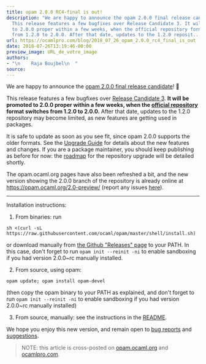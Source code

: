 ```yaml
---
title: opam 2.0.0 RC4-final is out!
description: "We are happy to announce the opam 2.0.0 final release candidate! \U0001F37E
  This release features a few bugfixes over Release Candidate 3. It will be promoted
  to 2.0.0 proper within a few weeks, when the official repository format switches
  from 1.2.0 to 2.0.0. After that date, updates to the 1.2.0 reposit..."
url: https://ocamlpro.com/blog/2018_07_26_opam_2.0.0_rc4_final_is_out
date: 2018-07-26T13:19:46-00:00
preview_image: URL_de_votre_image
authors:
- "\n    Raja Boujbel\n  "
source:
---
```


<p>We are happy to announce the <a href="https://github.com/ocaml/opam/releases/tag/2.0.0-rc4">opam 2.0.0 final release candidate</a>! &#127870;</p>
<p>This release features a few bugfixes over <a href="https://ocamlpro.com/2018/07/26/opam-2-0-0-rc3">Release Candidate 3</a>. <strong>It will be promoted to 2.0.0 proper within a few weeks, when the <a href="https://github.com/ocaml/opam-repository">official repository</a> format switches from 1.2.0 to 2.0.0.</strong> After that date, updates to the 1.2.0 repository may become limited, as new features are getting used in packages.</p>
<p>It is safe to update as soon as you see fit, since opam 2.0.0 supports the older formats. See the <a href="https://opam.ocaml.org/2.0-preview/doc/Upgrade_guide.html">Upgrade Guide</a> for details about the new features and changes. If you are a package maintainer, you should keep publishing as before for now: the <a href="https://opam.ocaml.org/blog/opam-2-0-0-repo-upgrade-roadmap">roadmap</a> for the repository upgrade will be detailed shortly.</p>
<p>The opam.ocaml.org pages have also been refreshed a bit, and the new version showing the 2.0.0 branch of the repository is already online at <a href="https://opam.ocaml.org/2.0-preview/">https://opam.ocaml.org/2.0-preview/</a> (report any issues <a href="https://github.com/ocaml/opam2web/issues">here</a>).</p>
<hr/>
<p>Installation instructions:</p>
<ol>
<li>From binaries: run
</li>
</ol>
<pre><code class="language-shell-session">sh &lt;(curl -sL https://raw.githubusercontent.com/ocaml/opam/master/shell/install.sh)
</code></pre>
<p>or download manually from <a href="https://github.com/ocaml/opam/releases/tag/2.0.0-rc4">the Github &quot;Releases&quot; page</a> to your PATH. In this case, don't forget to run <code>opam init --reinit -ni</code> to enable sandboxing if you had version 2.0.0~rc manually installed.</p>
<ol start="2">
<li>From source, using opam:
</li>
</ol>
<pre><code class="language-shell-session">opam update; opam install opam-devel
</code></pre>
<p>(then copy the opam binary to your PATH as explained, and don't forget to run <code>opam init --reinit -ni</code> to enable sandboxing if you had version 2.0.0~rc manually installed)</p>
<ol start="3">
<li>From source, manually: see the instructions in the <a href="https://github.com/ocaml/opam/tree/2.0.0-rc4#compiling-this-repo">README</a>.
</li>
</ol>
<p>We hope you enjoy this new version, and remain open to <a href="https://github.com/ocaml/opam/issues">bug reports</a> and <a href="https://github.com/ocaml/opam/issues">suggestions</a>.</p>
<blockquote>
<p>NOTE: this article is cross-posted on <a href="https://opam.ocaml.org/blog/">opam.ocaml.org</a> and <a href="https://ocamlpro.com/blog">ocamlpro.com</a>.</p>
</blockquote>

